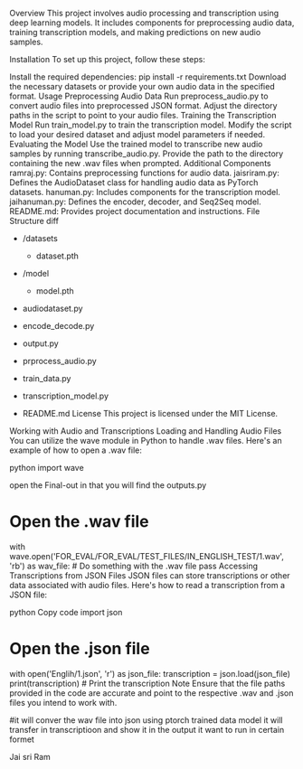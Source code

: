 Overview
This project involves audio processing and transcription using deep learning models. It includes components for preprocessing audio data, training transcription models, and making predictions on new audio samples.

Installation
To set up this project, follow these steps:

Install the required dependencies: pip install -r requirements.txt
Download the necessary datasets or provide your own audio data in the specified format.
Usage
Preprocessing Audio Data
Run preprocess_audio.py to convert audio files into preprocessed JSON format.
Adjust the directory paths in the script to point to your audio files.
Training the Transcription Model
Run train_model.py to train the transcription model.
Modify the script to load your desired dataset and adjust model parameters if needed.
Evaluating the Model
Use the trained model to transcribe new audio samples by running transcribe_audio.py.
Provide the path to the directory containing the new .wav files when prompted.
Additional Components
ramraj.py: Contains preprocessing functions for audio data.
jaisriram.py: Defines the AudioDataset class for handling audio data as PyTorch datasets.
hanuman.py: Includes components for the transcription model.
jaihanuman.py: Defines the encoder, decoder, and Seq2Seq model.
README.md: Provides project documentation and instructions.
File Structure
diff

- /datasets
    - dataset.pth
- /model
    - model.pth
- audiodataset.py
- encode_decode.py
- output.py
- prprocess_audio.py
- train_data.py
- transcription_model.py

- README.md
License
This project is licensed under the MIT License.

Working with Audio and Transcriptions
Loading and Handling Audio Files
You can utilize the wave module in Python to handle .wav files. Here's an example of how to open a .wav file:

python
import wave

open the Final-out
in that you will find the outputs.py


# Open the .wav file
with wave.open('FOR_EVAL/FOR_EVAL/TEST_FILES/IN_ENGLISH_TEST/1.wav', 'rb') as wav_file:
    # Do something with the .wav file
    pass
Accessing Transcriptions from JSON Files
JSON files can store transcriptions or other data associated with audio files. Here's how to read a transcription from a JSON file:

python
Copy code
import json

# Open the .json file
with open('Englih/1.json', 'r') as json_file:
    transcription = json.load(json_file)
    print(transcription)  # Print the transcription
Note
Ensure that the file paths provided in the code are accurate and point to the respective .wav and .json files you intend to work with.




#it will conver the wav file into json using ptorch  trained data model it will transfer  in transcriptioon  and show it in the output it want to run in certain formet



Jai sri Ram